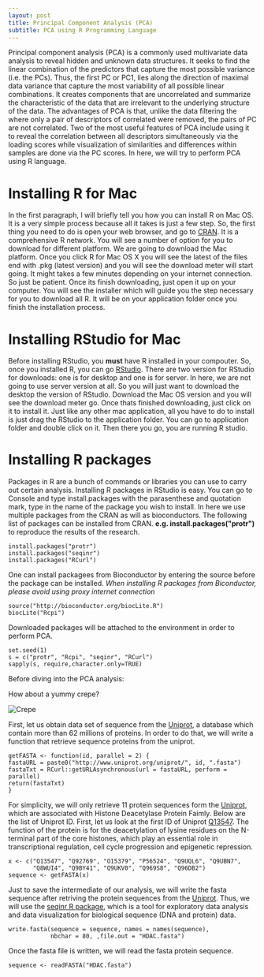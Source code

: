 ```yaml
---
layout: post
title: Principal Component Analysis (PCA)
subtitle: PCA using R Programming Language
---
```



Principal component analysis (PCA) is a commonly used multivariate data analysis to reveal hidden and unknown data structures. It seeks to find the linear combination of the predictors that capture the most possible variance (i.e. the PCs). Thus, the first PC or PC1, lies along the direction of maximal data variance that capture the most variability of all possible linear combinations. It creates components that are uncorrelated and summarize the characteristic of the data that are irrelevant to the underlying structure of the data. The advantages of PCA is that, unlike the data filtering the where only a pair of descriptors of correlated were removed, the pairs of PC are not correlated. Two of the most useful features of PCA include using it to reveal the correlation between all descriptors simultaneously via the loading scores while visualization of similarities and differences within samples are done via the PC scores. In here, we will try to perform PCA using R language. 

# Installing R for Mac 
In the first paragraph, I will briefly tell you how you can install R on Mac OS. It is a very simple process because all it takes is just a few step. So, the first thing you need to do is open your web browser, and go to [CRAN](http://cran.r-project.org). It is a comprehensive R network.  You will see a number of option for you to download for different platform. We are going to download the Mac platform. Once you click R for Mac OS X you will see the latest of the files end with .pkg (latest version) and you will see the download meter will start going. It might takes a few minutes depending on your internet connection. So just be patient. Once its finish downloading, just open it up on your computer. You will see the installer which will guide you the step necessary for you to download all R. It will be on your application folder once you finish the installation process. 

# Installing RStudio for Mac 
Before installing RStudio, you **must** have R installed in your compouter. So, once you installed R, you can go [RStudio](http://www.rstudio.com). There are two version for RStudio for downloads: one is for desktop and one is for server. In here, we are not going to use server version at all. So you will just want to download the desktop the version of RStudio. Download the Mac OS version and you will see the download meter go. Once thats finished downloading, just click on it to install it. Just like any other mac application, all you have to do to install is just drag the RStudio to the application folder. You can go to application folder and double click on it. Then there you go, you are running R studio. 

# Installing R packages
Packages in R are a bunch of commands or libraries you can use to carry out certain analysis. Installing R packages in RStudio is easy. You can go to Console and type install.packages with the parasenthese and quotation mark, type in the name of the package you wish to install. In here we use multiple packages from the CRAN as will as bioconductors. The following list of packages can be installed from CRAN. **e.g. install.packages("protr")** to reproduce the results of the research. 

~~~
install.packages("protr")
install.packages("seqinr")
install.packages("RCurl")
~~~

One can  install packagees from Bioconductor by entering the source before the package can be installed. *When installing R packages from Biconductor, please avoid using proxy internet connection*

~~~
source("http://bioconductor.org/biocLite.R")
biocLite("Rcpi")
~~~


Downloaded packages will be attached to the environment in order to perform PCA. 

~~~
set.seed(1)
s = c("protr", "Rcpi", "seqinr", "RCurl")
sapply(s, require,character.only=TRUE)
~~~


Before diving into the PCA analysis:

How about a yummy crepe?

![Crepe](http://lafenicegelato.com/wp-content/uploads/2014/09/crepes-with-chocolate.jpg)

First, let us obtain data set of sequence from the [Uniprot](http://www.uniprot.org/), a database which contain more than 62 millions of proteins. In order to do that, we will write a function that retrieve sequence proteins from the uniprot. 


~~~
getFASTA <- function(id, parallel = 2) {
fastaURL = paste0("http://www.uniprot.org/uniprot/", id, ".fasta")
fastaTxt = RCurl::getURLAsynchronous(url = fastaURL, perform = parallel)
return(fastaTxt)
}
~~~

For simplicity, we will only retrieve 11 protein sequences form the [Uniprot](http://www.uniprot.org/), which are associated with Histone Deacetylase Protein Faimly. Below are the list of Uniprot ID. First, let us look at the first ID of Uniprot [Q13547](http://www.uniprot.org/uniprot/Q13547). The function of the protein is for the deacetylation of lysine residues on the N-terminal part of the core histones, which play an essential role in transcriptional regulation, cell cycle progression and epigenetic repression. 

~~~
x <- c("Q13547", "Q92769", "O15379", "P56524", "Q9UQL6", "Q9UBN7",
       "Q8WUI4", "Q9BY41", "Q9UKV0", "Q969S8", "Q96DB2")
sequence <- getFASTA(x)
~~~

Just to save the intermediate of our analysis, we will write the fasta sequence after retriving the protein sequences from the [Uniprot](http://www.uniprot.org/). Thus, we will use the [seqinr R package](https://cran.r-project.org/web/packages/seqinr/index.html), which is a tool for exploratory data analysis and data visualization for biological sequence (DNA and protein) data.  

~~~
write.fasta(sequence = sequence, names = names(sequence),
            nbchar = 80, ,file.out = "HDAC.fasta")
~~~

Once the fasta file is written, we will read the fasta protein sequence. 

~~~
sequence <- readFASTA("HDAC.fasta")
~~~
